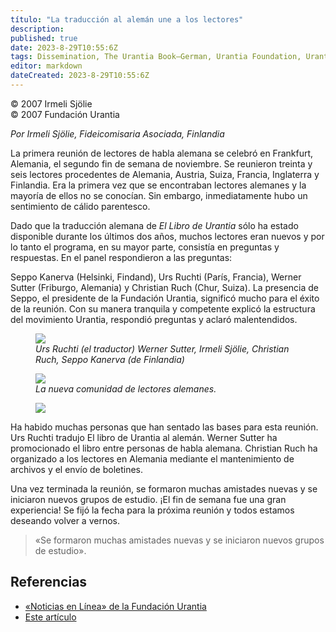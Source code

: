 ```yaml
---
título: "La traducción al alemán une a los lectores"
description: 
published: true
date: 2023-8-29T10:55:6Z
tags: Dissemination, The Urantia Book—German, Urantia Foundation, Urantia Foundation News Online, article
editor: markdown
dateCreated: 2023-8-29T10:55:6Z
---
```


<p class="v-card tema v-sheet--gris claro aclarar-3 px-2">© 2007 Irmeli Sjölie<br>© 2007 Fundación Urantia</p>


_Por Irmeli Sjölie, Fideicomisaria Asociada, Finlandia_

La primera reunión de lectores de habla alemana se celebró en Frankfurt, Alemania, el segundo fin de semana de noviembre. Se reunieron treinta y seis lectores procedentes de Alemania, Austria, Suiza, Francia, Inglaterra y Finlandia. Era la primera vez que se encontraban lectores alemanes y la mayoría de ellos no se conocían. Sin embargo, inmediatamente hubo un sentimiento de cálido parentesco.

Dado que la traducción alemana de _El Libro de Urantia_ sólo ha estado disponible durante los últimos dos años, muchos lectores eran nuevos y por lo tanto el programa, en su mayor parte, consistía en preguntas y respuestas. En el panel respondieron a las preguntas:

Seppo Kanerva (Helsinki, Findand), Urs Ruchti (París, Francia), Werner Sutter (Friburgo, Alemania) y Christian Ruch (Chur, Suiza). La presencia de Seppo, el presidente de la Fundación Urantia, significó mucho para el éxito de la reunión. Con su manera tranquila y competente explicó la estructura del movimiento Urantia, respondió preguntas y aclaró malentendidos.

<figure id="Figure_1" class="image urantiapedia">
<img src="/image/article/UF_News_Online/2007_12/022.jpg">
<figcaption><em>Urs Ruchti (el traductor) Werner Sutter, Irmeli Sjölie, Christian Ruch, Seppo Kanerva (de Finlandia)</em></figcaption>
</figure>

<figure id="Figure_2" class="image urantiapedia">
<img src="/image/article/UF_News_Online/2007_12/026.jpg">
<figcaption><em>La nueva comunidad de lectores alemanes.</em></figcaption>
</figure>

<figure id="Figure_3" class="image urantiapedia image-style-align-right">
<img src="/image/article/UF_News_Online/2007_12/023.jpg">
</figure>

Ha habido muchas personas que han sentado las bases para esta reunión. Urs Ruchti tradujo El libro de Urantia al alemán. Werner Sutter ha promocionado el libro entre personas de habla alemana. Christian Ruch ha organizado a los lectores en Alemania mediante el mantenimiento de archivos y el envío de boletines.

Una vez terminada la reunión, se formaron muchas amistades nuevas y se iniciaron nuevos grupos de estudio. ¡El fin de semana fue una gran experiencia! Se fijó la fecha para la próxima reunión y todos estamos deseando volver a vernos.
<br style="clear:both;"/>

> «Se formaron muchas amistades nuevas y se iniciaron nuevos grupos de estudio».


## Referencias

- [«Noticias en Línea» de la Fundación Urantia](https://www.urantia.org/es/fundacion-urantia/archivos-de-boletin)
- [Este artículo](https://www.urantia.org/news/2007-12/german-translation-brings-readers-together)


